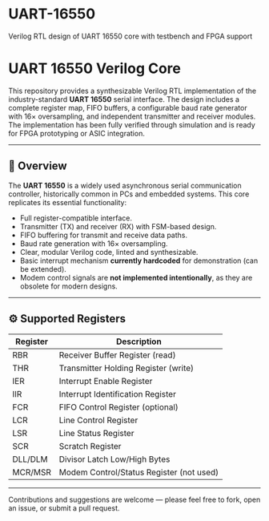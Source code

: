 # UART-16550
Verilog RTL design of UART 16550 core with testbench and FPGA support
# UART 16550 Verilog Core

This repository provides a synthesizable Verilog RTL implementation of the industry-standard **UART 16550** serial interface. The design includes a complete register map, FIFO buffers, a configurable baud rate generator with 16× oversampling, and independent transmitter and receiver modules. The implementation has been fully verified through simulation and is ready for FPGA prototyping or ASIC integration.

---

## 📌 Overview

The **UART 16550** is a widely used asynchronous serial communication controller, historically common in PCs and embedded systems. This core replicates its essential functionality:

- Full register-compatible interface.
- Transmitter (TX) and receiver (RX) with FSM-based design.
- FIFO buffering for transmit and receive data paths.
- Baud rate generation with 16× oversampling.
- Clear, modular Verilog code, linted and synthesizable.
- Basic interrupt mechanism **currently hardcoded** for demonstration (can be extended).
- Modem control signals are **not implemented intentionally**, as they are obsolete for modern designs.

---

## ⚙️ Supported Registers

| Register | Description                                |
|----------|--------------------------------------------|
| RBR      | Receiver Buffer Register (read)            |
| THR      | Transmitter Holding Register (write)       |
| IER      | Interrupt Enable Register                  |
| IIR      | Interrupt Identification Register          |
| FCR      | FIFO Control Register (optional)           |
| LCR      | Line Control Register                      |
| LSR      | Line Status Register                       |
| SCR      | Scratch Register                           |
| DLL/DLM  | Divisor Latch Low/High Bytes               |
| MCR/MSR  | Modem Control/Status Register (not used)   |

---
Contributions and suggestions are welcome — please feel free to fork, open an issue, or submit a pull request.

